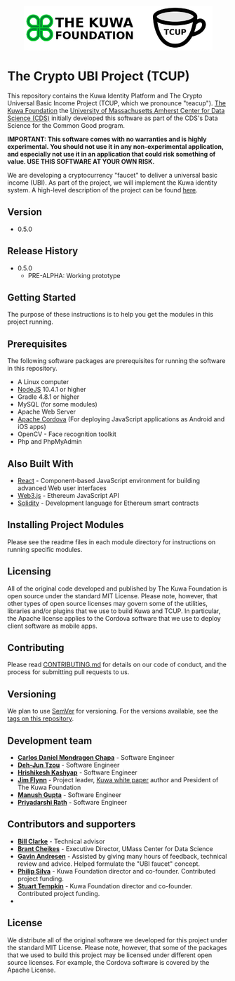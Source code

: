 <p align="center">
  <img src="kuwa-tcup.png" title="The Crypto UBI Project">
</p>

# The Crypto UBI Project (TCUP)

This repository contains the Kuwa Identity Platform and The Crypto Universal Basic Income Project (TCUP, which we pronounce "teacup"). [The Kuwa Foundation](http://kuwa.org) the [University of Massachusetts Amherst Center for Data Science (CDS)](https://ds.cs.umass.edu/) initially developed this software as part of the CDS's Data Science for the Common Good program.

**IMPORTANT: This software comes with no warranties and is highly experimental. You should not use it in any non-experimental application, and especially not use it in an application that could risk something of value. USE THIS SOFTWARE AT YOUR OWN RISK.**

We are developing a cryptocurrency "faucet" to deliver a universal basic income (UBI). As part of the project, we will implement the Kuwa identity system.
A high-level description of the project can be found [here](http://www.kuwa.org/Kuwa-Driven_Basic_Income_Faucet.pdf).

## Version

* 0.5.0

## Release History

* 0.5.0
    * PRE-ALPHA: Working prototype

## Getting Started

The purpose of these instructions is to help you get the modules in this project running.

## Prerequisites

The following software packages are prerequisites for running the software in this repository.

  * A Linux computer
  * [NodeJS](https://nodejs.org/en/) 10.4.1 or higher
  * Gradle 4.8.1 or higher
  * MySQL (for some modules)
  * Apache Web Server 
  * [Apache Cordova](https://cordova.apache.org/) (For deploying JavaScript applications as Android and iOS apps)
  *  OpenCV - Face recognition toolkit
  *  Php and PhpMyAdmin

## Also Built With

* [React](https://reactjs.org/) - Component-based JavaScript environment for building advanced Web user interfaces
* [Web3.js](https://github.com/ethereum/web3.js/) - Ethereum JavaScript API
* [Solidity](solidity.readthedocs.io/) - Development language for Ethereum smart contracts

## Installing Project Modules

Please see the readme files in each module directory for instructions on running specific modules. 

## Licensing
All of the original code developed and published by The Kuwa Foundation is open source under the standard MIT License. Please note, however, that other types of open source licenses may govern some of the utilities, libraries and/or plugins that we use to build Kuwa and TCUP. In particular, the Apache license applies to the Cordova software that we use to deploy client software as mobile apps. 

## Contributing

Please read [CONTRIBUTING.md](https://gist.github.com/hrishikash/d3d1be3d33025638f891a072753526b7) for details on our code of conduct, and the process for submitting pull requests to us.

## Versioning

We plan to use [SemVer](http://semver.org/) for versioning. For the versions available, see the [tags on this repository](https://github.com/your/project/tags). 

## Development team

* **[Carlos Daniel Mondragon Chapa](https://www.linkedin.com/in/carlosmondragonchapa/)** - Software Engineer
* **[Deh-Jun Tzou](https://www.linkedin.com/in/deh-jun-tzou/)** - Software Engineer
* **[Hrishikesh Kashyap](https://www.linkedin.com/in/hrishikeshkashyap/)** - Software Engineer
* **[Jim Flynn](https://jamespflynn.com)** - Project leader, [Kuwa white paper](https://jamespflynn.com/2018/03/01/kuwa-a-decentralized-pseudo-anonymous-and-sybil-resistant-individual-identification-system/) author and President of The Kuwa Foundation 
* **[Manush Gupta](https://www.linkedin.com/in/manush-gupta-28657656/)** - Software Engineer
* **[Priyadarshi Rath](https://www.linkedin.com/in/priyadarshirath/)** - Software Engineer

## Contributors and supporters

* **[Bill Clarke](https://www.linkedin.com/in/bill-clarke-0850b850/)** - Technical advisor
* **[Brant Cheikes](https://www.cics.umass.edu/people/cheikes-brant)** - Executive Director, UMass Center for Data Science
* **[Gavin Andresen](https://www.linkedin.com/in/gavin-andresen-6987971/)** - Assisted by giving many hours of feedback, technical review and advice. Helped formulate the "UBI faucet" concept.
* **[Philip Silva](https://www.linkedin.com/in/philip-silva-0124a4b/)** - Kuwa Foundation director and co-founder. Contributed project funding.
* **[Stuart Tempkin](https://www.linkedin.com/in/stuart-tempkin-789a7259/)** - Kuwa Foundation director and co-founder. Contributed project funding.
* 
<!--See also the list of [contributors](https://github.com/your/project/contributors) who participated in this project.-->

## License

We distribute all of the original software we developed for this project under the standard MIT License. Please note, however, that some of the packages that we used to build this project may be licensed under different open source licenses. For example, the Cordova software is covered by the Apache License.


